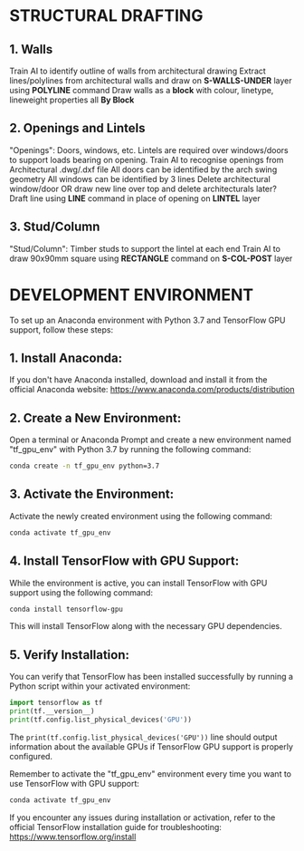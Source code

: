 # STRUCTURAL DRAFTING

## 1. Walls
Train AI to identify outline of walls from architectural drawing
Extract lines/polylines from architectural walls and draw on **S-WALLS-UNDER** layer using **POLYLINE** command
Draw walls as a **block** with colour, linetype, lineweight properties all **By Block**

## 2. Openings and Lintels
"Openings": Doors, windows, etc. Lintels are required over windows/doors to support loads bearing on opening.
Train AI to recognise openings from Architectural .dwg/.dxf file
	All doors can be identified by the arch swing geometry
	All windows can be identified by 3 lines
Delete architectural window/door OR draw new line over top and delete architecturals later?
Draft line using **LINE** command in place of opening on **LINTEL** layer

## 3. Stud/Column
"Stud/Column": Timber studs to support the lintel at each end
Train AI to draw 90x90mm square using **RECTANGLE** command on **S-COL-POST** layer

# DEVELOPMENT ENVIRONMENT
To set up an Anaconda environment with Python 3.7 and TensorFlow GPU support, follow these steps:

## 1. Install Anaconda:
If you don't have Anaconda installed, download and install it from the official Anaconda website: https://www.anaconda.com/products/distribution

## 2. Create a New Environment:
Open a terminal or Anaconda Prompt and create a new environment named "tf_gpu_env" with Python 3.7 by running the following command:

```bash
conda create -n tf_gpu_env python=3.7
```

## 3. Activate the Environment:
Activate the newly created environment using the following command:
```bash
conda activate tf_gpu_env
```
## 4. Install TensorFlow with GPU Support:
While the environment is active, you can install TensorFlow with GPU support using the following command:

```bash
conda install tensorflow-gpu
```
This will install TensorFlow along with the necessary GPU dependencies.

## 5. Verify Installation:
You can verify that TensorFlow has been installed successfully by running a Python script within your activated environment:

```python
import tensorflow as tf
print(tf.__version__)
print(tf.config.list_physical_devices('GPU'))
```
The `print(tf.config.list_physical_devices('GPU'))` line should output information about the available GPUs if TensorFlow GPU support is properly configured.

Remember to activate the "tf_gpu_env" environment every time you want to use TensorFlow with GPU support:

```bash
conda activate tf_gpu_env
```

If you encounter any issues during installation or activation, refer to the official TensorFlow installation guide for troubleshooting: https://www.tensorflow.org/install
